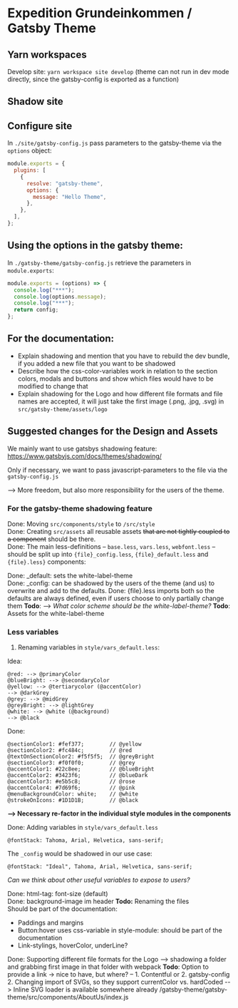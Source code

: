 # Expedition Grundeinkommen / Gatsby Theme

## Yarn workspaces

Develop site: `yarn workspace site develop` (theme can not run in dev mode directly, since the gatsby-config is exported as a function)

## Shadow site

## Configure site

In `./site/gatsby-config.js` pass parameters to the gatsby-theme via the `options` object:

```js
module.exports = {
  plugins: [
    {
      resolve: "gatsby-theme",
      options: {
        message: "Hello Theme",
      },
    },
  ],
};
```

## Using the options in the gatsby theme:

In `./gatsby-theme/gatsby-config.js` retrieve the parameters in `module.exports`:

```js
module.exports = (options) => {
  console.log("***");
  console.log(options.message);
  console.log("***");
  return config;
};
```

## For the documentation:

- Explain shadowing and mention that you have to rebuild the dev bundle, if you added a new file that you want to be shadowed
- Describe how the css-color-variables work in relation to the section colors, modals and buttons and show which files would have to be modified to change that
- Explain shadowing for the Logo and how different file formats and file names are accepted, it will just take the first image (.png, .jpg, .svg) in `src/gatsby-theme/assets/logo`

## Suggested changes for the Design and Assets

We mainly want to use gatsbys shadowing feature:
https://www.gatsbyjs.com/docs/themes/shadowing/

Only if necessary, we want to pass javascript-parameters to the file via the `gatsby-config.js`

--> More freedom, but also more responsibility for the users of the theme.

### For the gatsby-theme shadowing feature

Done: Moving `src/components/style` to `/src/style`  
Done: Creating `src/assets` all reusable assets ~~that are not tightly coupled to a component~~ should be there.  
Done: The main less-definitions – `base.less`, `vars.less`, `webfont.less` – should be split up into `{file}_config.less`, `{file}_default.less` and `{file}.less}` components:

   Done: \_default: sets the white-label-theme  
   Done: \_config: can be shadowed by the users of the theme (and us) to overwrite and add to the defaults.
   Done: {file}.less imports both so the defaults are always defined, even if users choose to only partially change them
   **Todo**: --> _What color scheme should be the white-label-theme?_
   **Todo**: Assets for the white-label-theme

### Less variables

1. Renaming variables in `style/vars_default.less`:

Idea:
```less
@red: --> @primaryColor
@blueBright: --> @secondaryColor
@yellow: --> @tertiarycolor (@accentColor)
--> @darkGrey
@grey: --> @midGrey
@greyBright: --> @lightGrey
@white: --> @white (@background)
--> @black
```

Done:
```less
@sectionColor1: #fef377;        // @yellow
@sectionColor2: #fc484c;        // @red
@textOnSectionColor2: #f5f5f5;  // @greyBright
@sectionColor3: #f0f0f0;        // @grey
@accentColor1: #22c8ee;         // @blueBright
@accentColor2: #3423f6;         // @blueDark
@accentColor3: #e5b5c8;         // @rose
@accentColor4: #7d69f6;         // @pink
@menuBackgroundColor: white;    // @white
@strokeOnIcons: #1D1D1B;        // @black
```

**--> Necessary re-factor in the individual style modules in the components**

Done: Adding variables in `style/vars_default.less`

```less
@fontStack: Tahoma, Arial, Helvetica, sans-serif;
```

The `_config` would be shadowed in our use case:

```less
@fontStack: "Ideal", Tahoma, Arial, Helvetica, sans-serif;
```

_Can we think about other useful variables to expose to users?_

Done: html-tag: font-size (default)  
Done: background-image im header **Todo:** Renaming the files  
Should be part of the documentation:
- Paddings and margins
- Button:hover uses css-variable in style-module: should be part of the documentation
- Link-stylings, hoverColor, underLine?


Done: Supporting different file formats for the Logo --> shadowing a folder and grabbing first image in that folder with webpack **Todo**: Option to provide a link -> nice to have, but where? – 1. Contentful or 2. gatsby-config
2. Changing import of SVGs, so they support currentColor vs. hardCoded
   --> Inline SVG loader is available somewhere already
   /gatsby-theme/gatsby-theme/src/components/AboutUs/index.js
